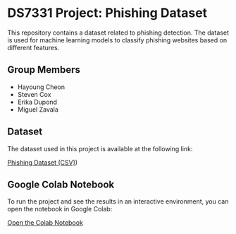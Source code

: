 # DS7331 Project: Phishing Dataset
This repository contains a dataset related to phishing detection. The dataset is used for machine learning models to classify phishing websites based on different features.

## Group Members
  - Hayoung Cheon
  - Steven Cox
  - Erika Dupond
  - Miguel Zavala

## Dataset

The dataset used in this project is available at the following link:

[Phishing Dataset (CSV)](https://archive.ics.uci.edu/dataset/967/phiusiil+phishing+url+dataset))

## Google Colab Notebook

To run the project and see the results in an interactive environment, you can open the notebook in Google Colab:

[Open the Colab Notebook](https://colab.research.google.com/drive/19aZeZbDxK7XpHXjkaB4My-tdJ-PJg97M?usp=sharing)
